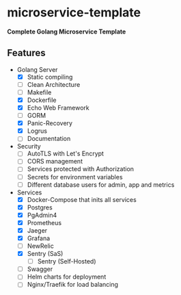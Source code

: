 # microservice-template
**Complete Golang Microservice Template**

## Features
- Golang Server
    - [x] Static compiling
    - [ ] Clean Architecture
    - [ ] Makefile
    - [x] Dockerfile
    - [x] Echo Web Framework
    - [ ] GORM
    - [x] Panic-Recovery
    - [x] Logrus
    - [ ] Documentation
- Security
    - [ ] AutoTLS with Let's Encrypt
    - [ ] CORS management
    - [ ] Services protected with Authorization
    - [ ] Secrets for environment variables
    - [ ] Different database users for admin, app and metrics
- Services
    - [x] Docker-Compose that inits all services
    - [x] Postgres
    - [x] PgAdmin4
    - [x] Prometheus
    - [x] Jaeger
    - [x] Grafana
    - [ ] NewRelic
    - [x] Sentry (SaS)
        - [ ] Sentry (Self-Hosted)
    - [ ] Swagger
    - [ ] Helm charts for deployment
    - [ ] Nginx/Traefik for load balancing
